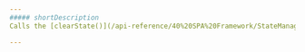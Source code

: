 ```yaml
---
##### shortDescription
Calls the [clearState()](/api-reference/40%20SPA%20Framework/StateManager/3%20Methods/clearState().md '/Documentation/ApiReference/SPA_Framework/StateManager/Methods/#clearState') method of the application's [StateManager](/api-reference/40%20SPA%20Framework/StateManager '/Documentation/ApiReference/SPA_Framework/StateManager/') object.

---
```

